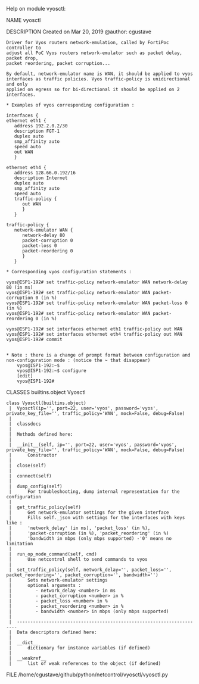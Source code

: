 Help on module vyosctl:

NAME
    vyosctl

DESCRIPTION
    Created on Mar 20, 2019
    @author: cgustave
    
    Driver for Vyos routers network-emulation, called by FortiPoc controller to
    adjust all PoC Vyos routers network-emulator such as packet delay, packet drop,
    packet reordering, packet corruption...
    
    By default, network-emulator name is WAN, it should be applied to vyos
    interfaces as traffic policies. Vyos traffic-policy is unidirectional and only
    applied on egress so for bi-directional it should be applied on 2 interfaces.
    
    * Examples of vyos corresponding configuration :
    
    interfaces {
    ethernet eth1 {
       address 192.2.0.2/30
       description FGT-1
       duplex auto
       smp_affinity auto
       speed auto
       out WAN
       }
    
    ethernet eth4 {
       address 128.66.0.192/16
       description Internet
       duplex auto
       smp_affinity auto
       speed auto
       traffic-policy {
          out WAN
          }
       }
    
    traffic-policy {
       network-emulator WAN {
          network-delay 80
          packet-corruption 0
          packet-loss 0
          packet-reordering 0
          }
       }
    
    * Corresponding vyos configuration statements :
    
    vyos@ISP1-192# set traffic-policy network-emulator WAN network-delay 80 (in ms)
    vyos@ISP1-192# set traffic-policy network-emulator WAN packet-corruption 0 (in %)
    vyos@ISP1-192# set traffic-policy network-emulator WAN packet-loss 0 (in %)
    vyos@ISP1-192# set traffic-policy network-emulator WAN packet-reordering 0 (in %)
    
    vyos@ISP1-192# set interfaces ethernet eth1 traffic-policy out WAN
    vyos@ISP1-192# set interfaces ethernet eth4 traffic-policy out WAN
    vyos@ISP1-192# commit
    
    
    * Note : there is a change of prompt format between configuration and
    non-configuration mode : (notice the ~ that disappear)
        vyos@ISP1-192:~$
        vyos@ISP1-192:~$ configure
        [edit]
        vyos@ISP1-192#

CLASSES
    builtins.object
        Vyosctl
    
    class Vyosctl(builtins.object)
     |  Vyosctl(ip='', port=22, user='vyos', password='vyos', private_key_file='', traffic_policy='WAN', mock=False, debug=False)
     |  
     |  classdocs
     |  
     |  Methods defined here:
     |  
     |  __init__(self, ip='', port=22, user='vyos', password='vyos', private_key_file='', traffic_policy='WAN', mock=False, debug=False)
     |      Constructor
     |  
     |  close(self)
     |  
     |  connect(self)
     |  
     |  dump_config(self)
     |      For troubleshooting, dump internal representation for the configuration
     |  
     |  get_traffic_policy(self)
     |      Get network-emulator settings for the given interface
     |      Fills self._json with settings for the interfaces with keys like :
     |      'network_delay' (in ms), 'packet_loss' (in %),
     |      'packet-corruption (in %), 'packet_reordering' (in %)
     |      'bandwidth in mbps (only mbps supported) -'0' means no limitation
     |  
     |  run_op_mode_command(self, cmd)
     |      Use netcontrol shell to send commands to vyos
     |  
     |  set_traffic_policy(self, network_delay='', packet_loss='', packet_reordering='', packet_corruption='', bandwidth='')
     |      Sets network-emulator settings
     |      optional arguments :
     |         - network_delay <number> in ms
     |         - packet_corruption <number> in %
     |         - packet_loss <number> in %
     |         - packet_reordering <number> in %
     |         - bandwidth <number> in mbps (only mbps supported)
     |  
     |  ----------------------------------------------------------------------
     |  Data descriptors defined here:
     |  
     |  __dict__
     |      dictionary for instance variables (if defined)
     |  
     |  __weakref__
     |      list of weak references to the object (if defined)

FILE
    /home/cgustave/github/python/netcontrol/vyosctl/vyosctl.py


